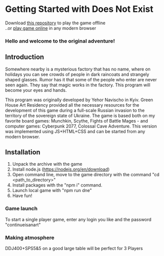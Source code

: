 # Getting Started with Does Not Exist

Download [this repository](https://github.com/navischo/navischo.github.io) to play the game offline<br>
..or [play game online](https://navischo.github.io/) in any modern browser

### Hello and welcome to the original adventure!

## Introduction

Somewhere nearby is a mysterious factory that has no name, where on holidays you can see crowds of people in dark raincoats and strangely shaped glasses. Rumor has it that some of the people who enter are never seen again. They say that magic works in the factory. This program will become your eyes and hands.

This program was originally developed by Yehor Navischo in Kyiv. Green House Art Residency provided all the necessary resources for the development of this game during a full-scale Russian invasion to the territory of the sovereign state of Ukraine. The game is based both on my favorite board games: Munchkin, Scythe, Fights of Battle Mages - and computer games: Cyberpunk 2077, Colossal Cave Adventure.
This version was implemented using JS+HTML+CSS and can be started from any modern browser.

## Installation
1. Unpack the archive with the game
2. Install node.js (https://nodejs.org/en/download)
3. Open command line, move to the game directory with the command "cd <path_to_directory>"
4. Install packages with the "npm i" command.
5. Launch local game with "npm run dne"
6. Have fun!

### Game launch
To start a single player game, enter any login you like and the password "continueisanart"

### Making atmosphere

DDJ400+SPS5&5 on a good large table will be perfect for 3 Players
